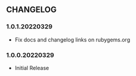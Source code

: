 ## CHANGELOG

### 1.0.1.20220329
* Fix docs and changelog links on rubygems.org

### 1.0.0.20220329


* Initial Release